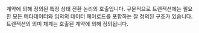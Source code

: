 계약에 의해 정의된 특정 상태 전환 논리의 호출입니다. 구문적으로 트랜잭션에는 필요한 모든 메타데이터와 임의의 데이터 페이로드를 포함하는 잘 정의된 구조가 있습니다. 트랜잭션의 의미 체계는 호출된 계약에 의해 정의됩니다.